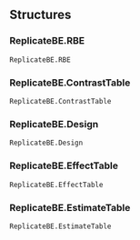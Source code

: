 ## Structures

### ReplicateBE.RBE
```@docs
ReplicateBE.RBE
```

### ReplicateBE.ContrastTable
```@docs
ReplicateBE.ContrastTable
```

### ReplicateBE.Design
```@docs
ReplicateBE.Design
```

### ReplicateBE.EffectTable
```@docs
ReplicateBE.EffectTable
```

### ReplicateBE.EstimateTable
```@docs
ReplicateBE.EstimateTable
```
